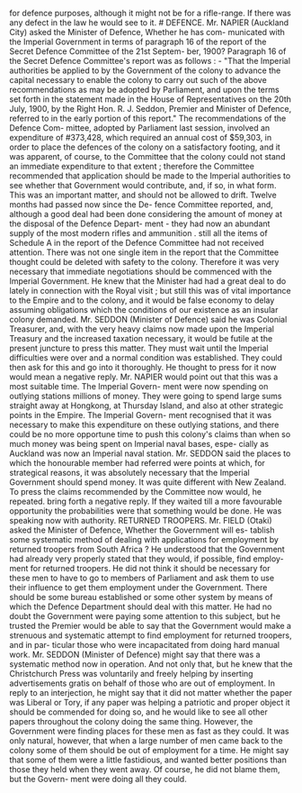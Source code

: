 for defence purposes, although it might not be for a rifle-range. If there was any defect in the law he would see to it. # DEFENCE. Mr. NAPIER (Auckland City) asked the Minister of Defence, Whether he has com- municated with the Imperial Government in terms of paragraph 16 of the report of the Secret Defence Committee of the 21st Septem- ber, 1900? Paragraph 16 of the Secret Defence Committee's report was as follows : - "That the Imperial authorities be applied to by the Government of the colony to advance the capital necessary to enable the colony to carry out such of the above recommendations as may be adopted by Parliament, and upon the terms set forth in the statement made in the House of Representatives on the 20th July, 1900, by the Right Hon. R. J. Seddon, Premier and Minister of Defence, referred to in the early portion of this report." The recommendations of the Defence Com- mittee, adopted by Parliament last session, involved an expenditure of #373,428, which required an annual cost of $59,303, in order to place the defences of the colony on a satisfactory footing, and it was apparent, of course, to the Committee that the colony could not stand an immediate expenditure to that extent ; therefore the Committee recommended that application should be made to the Imperial authorities to see whether that Government would contribute, and, if so, in what form. This was an important matter, and should not be allowed to drift. Twelve months had passed now since the De- fence Committee reported, and, although a good deal had been done considering the amount of money at the disposal of the Defence Depart- ment - they had now an abundant supply of the most modern rifles and ammunition . still all the items of Schedule A in the report of the Defence Committee had not received attention. There was not one single item in the report that the Committee thought could be deleted with safety to the colony. Therefore it was very necessary that immediate negotiations should be commenced with the Imperial Government. He knew that the Minister had had a great deal to do lately in connection with the Royal visit ; but still this was of vital importance to the Empire and to the colony, and it would be false economy to delay assuming obligations which the conditions of our existence as an insular colony demanded. Mr. SEDDON (Minister of Defence) said he was Colonial Treasurer, and, with the very heavy claims now made upon the Imperial Treasury and the increased taxation necessary, it would be futile at the present juncture to press this matter. They must wait until the Imperial difficulties were over and a normal condition was established. They could then ask for this and go into it thoroughly. He thought to press for it now would mean a negative reply. Mr. NAPIER would point out that this was a most suitable time. The Imperial Govern- ment were now spending on outlying stations millions of money. They were going to spend large sums straight away at Hongkong, at Thursday Island, and also at other strategic points in the Empire. The Imperial Govern- ment recognised that it was necessary to make this expenditure on these outlying stations, and there could be no more opportune time to push this colony's claims than when so much money was being spent on Imperial naval bases, espe- cially as Auckland was now an Imperial naval station. Mr. SEDDON said the places to which the honourable member had referred were points at which, for strategical reasons, it was absolutely necessary that the Imperial Government should spend money. It was quite different with New Zealand. To press the claims recommended by the Committee now would, he repeated. bring forth a negative reply. If they waited till a more favourable opportunity the probabilities were that something would be done. He was speaking now with authority. RETURNED TROOPERS. Mr. FIELD (Otaki) asked the Minister of Defence, Whether the Government will es- tablish some systematic method of dealing with applications for employment by returned troopers from South Africa ? He understood that the Government had already very properly stated that they would, if possible, find employ- ment for returned troopers. He did not think it should be necessary for these men to have to go to members of Parliament and ask them to use their influence to get them employment under the Government. There should be some bureau established or some other system by means of which the Defence Department should deal with this matter. He had no doubt the Government were paying some attention to this subject, but he trusted the Premier would be able to say that the Government would make a strenuous and systematic attempt to find employment for returned troopers, and in par- ticular those who were incapacitated from doing hard manual work. Mr. SEDDON (Minister of Defence) might say that there was a systematic method now in operation. And not only that, but he knew that the Christchurch Press was voluntarily and freely helping by inserting advertisements gratis on behalf of those who are out of employment. In reply to an interjection, he might say that it did not matter whether the paper was Liberal or Tory, if any paper was helping a patriotic and proper object it should be commended for doing so, and he would like to see all other papers throughout the colony doing the same thing. However, the Government were finding places for these men as fast as they could. It was only natural, however, that when a large number of men came back to the colony some of them should be out of employment for a time. He might say that some of them were a little fastidious, and wanted better positions than those they held when they went away. Of course, he did not blame them, but the Govern- ment were doing all they could. 